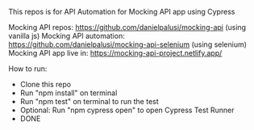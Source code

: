 This repos is for API Automation for Mocking API app using Cypress

Mocking API repos: https://github.com/danielpalusi/mocking-api (using vanilla js)
Mocking API automation: https://github.com/danielpalusi/mocking-api-selenium (using selenium)
Mocking API app live in: https://mocking-api-project.netlify.app/

How to run:
- Clone this repo
- Run "npm install" on terminal
- Run "npm test" on terminal to run the test
- Optional: Run "npm cypress open" to open Cypress Test Runner
- DONE
